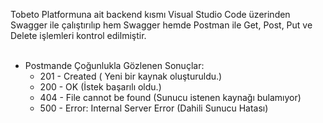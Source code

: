 Tobeto Platformuna ait backend kısmı Visual Studio Code üzerinden Swagger ile çalıştırılıp hem Swagger hemde Postman ile Get, Post, Put ve Delete işlemleri kontrol edilmiştir.
<br><br>

+ Postmande Çoğunlukla Gözlenen Sonuçlar:
    + 201 - Created ( Yeni bir kaynak oluşturuldu.)
    + 200 - OK (İstek başarılı oldu.)
    + 404 - File cannot be found (Sunucu istenen kaynağı bulamıyor)
    + 500 - Error: Internal Server Error (Dahili Sunucu Hatası)

